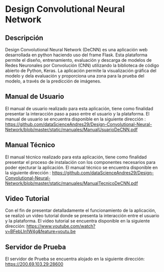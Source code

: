 # Design Convolutional Neural Network

## Descripción

Design Convolutional Neural Network (DeCNN) es una aplicación web desarrollada en python haciendo uso del frame Flask. Esta plataforma permite el diseño, entrenamiento, evaluación y descarga de modelos de Redes Neuronales por Convolución (CNN) utilizando la biblioteca de código abierto de Python, Keras. La aplicación permite la visualización gráfica del modelo y dela evaluación y proporciona una zona para la prueba del modelo, a través de la predicción de imágenes.


## Manual de Usuario

El manual de usuario realizado para esta aplicación, tiene como finalidad presentar la interacción paso a paso entre el usuario y la plataforma. El manual de usuario se encuentra disponible en la siguiente dirección : https://github.com/dataScienceAndres29/Design-Convolutional-Neural-Network/blob/master/static/manuales/ManualUsuarioDeCNN.pdf

## Manual Técnico

El manual técnico realizado para esta aplicación, tiene como finalidad presentar el proceso de instalación con los componentes necesarios para poder ejecturar la aplicación. El manual técnico se encuentra disponible en la siguiente dirección : https://github.com/dataScienceAndres29/Design-Convolutional-Neural-Network/blob/master/static/manuales/ManualTecnicoDeCNN.pdf

## Video Tutorial 
Con el fin de presentar detalladamente el funcionamiento de la aplicación, se realizó un video tutorial donde se presenta la interacción entre el usuario y la plataforma. El video tutorial se encuentra disponible en la siguiente dirección: https://www.youtube.com/watch?v=BFebLIn1W4g&feature=youtu.be

## Servidor de Prueba
El servidor de Prueba se encuentra alojado en la siguiente dirección: https://200.69.103.29:28600
